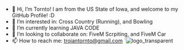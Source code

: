 - 👋 Hi, I’m Tornto! I am from the US State of Iowa, and welcome to my GitHub Profile! :D
- 👀 I’m interested in: Cross Country (Running), and Bowling
- 🌱 I’m currently learning JAVA CODE
- 💞️ I’m looking to collaborate on: FiveM Scrpiting, and FiveM Car 
- 📫 How to reach me: trojantornto@gmail.com
`![logo_transparent](https://user-images.githubusercontent.com/90636553/133120501-53e5bd99-55b4-4f32-b7ee-c036fc4c1cba.png)
